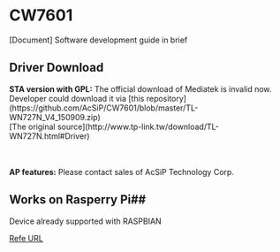 # CW7601
[Document] Software development guide in brief


<h2> Driver Download </h2>
  <B>STA version with GPL:</B>
    The official download of Mediatek is invalid now.<BR>
    Developer could download it via [this repository](https://github.com/AcSiP/CW7601/blob/master/TL-WN727N_V4_150909.zip)<BR>
    [The original source](http://www.tp-link.tw/download/TL-WN727N.html#Driver) <BR><BR><BR>

    
    

  <B>AP features:</B>
	  Please contact sales of AcSiP Technology Corp.



## Works on Rasperry Pi##
  Device already supported with RASPBIAN
  
  [Refe URL](https://github.com/AcSiP/CW7601/blob/master/Read_Me/For_Rasperry_Pi.md)
